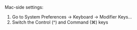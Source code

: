 Mac-side settings:

1) Go to System Preferences -> Keyboard -> Modifier Keys...
2) Switch the Control (^) and Command (⌘) keys